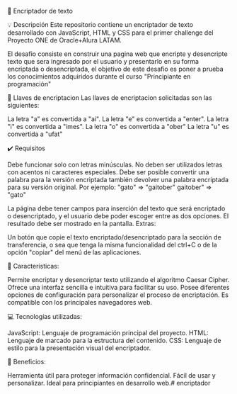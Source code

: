 🔏 Encriptador de texto

💡 Descripción Este repositorio contiene un encriptador de texto desarrollado con JavaScript, HTML y CSS para el primer challenge del Proyecto ONE de Oracle+Alura LATAM.

El desafio consiste en construir una pagina web que encripte y desencripte texto que sera ingresado por el usuario y presentarlo en su forma encriptada o desencriptada, el objetivo de este desafio es poner a prueba los conocimientos adquiridos durante el curso "Principiante en programación"

🔑 Llaves de encriptacion Las llaves de encriptacion solicitadas son las siguientes:

La letra "a" es convertida a "ai". La letra "e" es convertida a "enter". La letra "i" es convertida a "imes". La letra "o" es convertida a "ober" La letra "u" es convertida a "ufat"

✔️ Requisitos

Debe funcionar solo con letras minúsculas. No deben ser utilizados letras con acentos ni caracteres especiales. Debe ser posible convertir una palabra para la versión encriptada también devolver una palabra encriptada para su versión original. Por ejemplo: "gato" => "gaitober" gaitober" => "gato"

La página debe tener campos para inserción del texto que será encriptado o desencriptado, y el usuario debe poder escoger entre as dos opciones. El resultado debe ser mostrado en la pantalla. Extras:

Un botón que copie el texto encriptado/desencriptado para la sección de transferencia, o sea que tenga la misma funcionalidad del ctrl+C o de la opción "copiar" del menú de las aplicaciones.

📖 Características:

Permite encriptar y desencriptar texto utilizando el algoritmo Caesar Cipher. Ofrece una interfaz sencilla e intuitiva para facilitar su uso. Posee diferentes opciones de configuración para personalizar el proceso de encriptación. Es compatible con los principales navegadores web.

💻 Tecnologías utilizadas:

JavaScript: Lenguaje de programación principal del proyecto. HTML: Lenguaje de marcado para la estructura del contenido. CSS: Lenguaje de estilo para la presentación visual del encriptador.

📎 Beneficios:

Herramienta útil para proteger información confidencial. Fácil de usar y personalizar. Ideal para principiantes en desarrollo web.# encriptador
